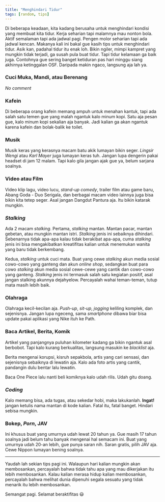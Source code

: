 ```yaml
---
title: "Menghindari Tidur"
tags: [random, tips]
---
```

Di beberapa keadaan, kita kadang berusaha untuk menghindari kondisi yang membuat kita tidur. Kerja seharian tapi malamnya mau nonton bola. Aktif semalaman tapi ada jadwal pagi. Pengen molor seharian tapi ada jadwal kencan. Makanya kali ini bakal gue kasih tips untuk menghindari tidur. Asik kan, padahal tidur itu enak loh. Bikin ngiler, mimpi kampret yang mungkin tidak terjadi, ga susah pula buat tidur. Tapi tidur kelamaan ga baik juga. Contohnya gue sering banget ketiduran pas hari minggu siang akhirnya ketinggalan OSF. Daripada makin ngaco, langsung aja lah ya.

<!--more-->

### Cuci Muka, Mandi, atau Berenang

*No comment*

### Kafein

Di beberapa orang kafein memang ampuh untuk menahan kantuk, tapi ada salah satu temen gue yang malah ngantuk kalo minum kopi. Satu aja pesan gue, kalo minum kopi sekalian aja banyak. Jadi kalian ga akan ngantuk karena kafein dan bolak-balik ke toilet.

### Musik

Musik keras yang kerasnya macam batu akik lumayan bikin seger. *Lingsir Wengi* atau *Karl Mayer* juga lumayan keras tuh. Jangan lupa dengerin pakai headset di jam 12 malam. Tapi kalo gila jangan ajak gue ya, belum sarjana soalnya.

### Video atau Film

Video klip lagu, video lucu, *stand-up comedy*, trailer film atau game baru, Abang Goda - Duo Serigala, dan berbagai macam video lainnya juga bisa bikin kita tetep seger. Asal jangan Dangdut Pantura aja. Itu bikin katarak mungkin.

### *Stalking*

Ada 2 macam *stalking*. Pertama, *stalking* mantan. Mantan pacar, mantan gebetan, atau mungkin mantan istri. *Stalking* jenis ini sebaiknya dihindari. Sebenarnya tidak apa-apa kalau tidak berakibat apa-apa, cuma *stalking* jenis ini bisa mengakibatkan kreatifitas kalian untuk menemukan wanita yang baru tidak berkembang.

Kedua, *stalking* untuk cuci mata. Buat yang cewe *stalking* akun media sosial cowo-cowo yang ganteng dan akun *online shop*, sedangkan buat para cowo *stalking* akun media sosial cewe-cewe yang cantik dan cowo-cowo yang ganteng. *Stalking* jenis ini termasuk salah satu kegiatan positif, asal jangan stalking akunnya dejahyelow. Percayalah wahai teman-teman, tutup mata masih lebih baik.

### Olahraga

Olahraga kecil-kecilan aja. *Push-up*, *sit-up*, *jogging* keliling komplek, dan sejenisnya. Jangan lupa ngeceng, sama *smartphone* dibawa biar bisa update pakai aplikasi yang Nike ituh ke Path.

### Baca Artikel, Berita, Komik

Artikel yang panjangnya puluhan kilometer kadang ga bikin ngantuk asal berbobot. Tapi kalo kurang berkualitas, langsung masukin ke *blacklist* aja.

Berita mengenai korupsi, kisruh sepakbola, artis yang cari sensasi, dan sejenisnya sebaiknya di lewatin aja. Kalo ada foto artis yang cantik, pandangin dulu bentar lalu lewatin.

Baca One Piece lalu nanti beli komiknya kalo udah rilis. Udah gitu doang.

### *Coding*

Kalo memang bisa, ada tugas, atau sekedar hobi, maka lakukanlah. **Ingat!** jangan ketulis nama mantan di kode kalian. Fatal itu, fatal banget. Hindari sebisa mungkin.

### Bokep, *Porn*, JAV

Ini khusus buat yang umurnya udah lewat 20 tahun ya. Gue masih 17 tahun soalnya jadi belum tahu banyak mengenai hal semacam ini. Buat yang umurnya udah 20-an lebih, gue punya saran nih. Saran gratis, pilih JAV aja. Cewe Nippon lumayan bening soalnya.

* * *

Yaudah lah sekian tips pagi ini. Walaupun hari kalian mungkin akan membosankan, percayalah bahwa tidak tahu apa yang mau dikerjakan itu lebih membosankan. Kalau kalian merasa hidup kalian membosankan, percayalah bahwa melihat dunia dipenuhi segala sesuatu yang tidak menarik itu lebih membosankan.

Semangat pagi. Selamat beraktifitas :smiley:
